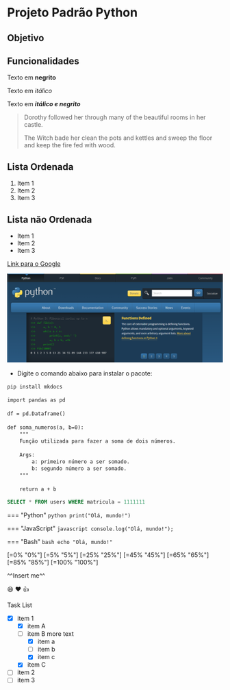 # Projeto Padrão Python

## Objetivo

## Funcionalidades

Texto em **negrito**

Texto em _itálico_

Texto em ***itálico e negrito***

> Dorothy followed her through many of the beautiful rooms in her castle.
>
> The Witch bade her clean the pots and kettles and sweep the floor and keep the fire fed with wood.

## Lista Ordenada

1. Item 1
2. Item 2
3. Item 3

## Lista não Ordenada

- Item 1
- Item 2
- Item 3

[Link para o Google](https://google.com)

![img1](assets/img/img1.PNG)


- Digite o comando abaixo para instalar o pacote:

```bash
pip install mkdocs
```

```{.py3 linenums="1" title="Exemplo de código Python"}
import pandas as pd

df = pd.Dataframe()

def soma_numeros(a, b=0):
    """
    Função utilizada para fazer a soma de dois números.

    Args:
        a: primeiro número a ser somado.
        b: segundo número a ser somado.
    """

    return a + b
```

```SQL
SELECT * FROM users WHERE matricula = 1111111
```

=== "Python"
    ```python
    print("Olá, mundo!")
    ```

=== "JavaScript"
    ```javascript
    console.log("Olá, mundo!");
    ```

=== "Bash"
    ```bash
    echo "Olá, mundo!"
    ```

[=0% "0%"]
[=5% "5%"]
[=25% "25%"]
[=45% "45%"]
[=65% "65%"]
[=85% "85%"]
[=100% "100%"]

^^Insert me^^

:smile: :heart: :thumbsup:

Task List

-   [X] item 1
    *   [X] item A
    *   [ ] item B
        more text
        +   [x] item a
        +   [ ] item b
        +   [x] item c
    *   [X] item C
-   [ ] item 2
-   [ ] item 3